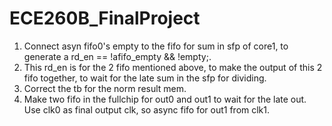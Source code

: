 # ECE260B_FinalProject

1. Connect asyn fifo0's empty to the fifo for sum in sfp of core1, to generate a rd_en == !afifo_empty && !empty;.
2. This rd_en is for the 2 fifo mentioned above, to make the output of this 2 fifo together, to wait for the late sum in the sfp for dividing.
3. Correct the tb for the norm result mem.
4. Make two fifo in the fullchip for out0 and out1 to wait for the late out. Use clk0 as final output clk, so async fifo for out1 from clk1.

